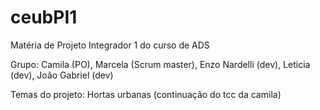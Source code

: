 # ceubPI1
Matéria de Projeto Integrador 1 do curso de ADS 

Grupo:
Camila (PO),
Marcela (Scrum master),
Enzo Nardelli (dev),
Leticia (dev),
João Gabriel (dev)

Temas do projeto:
Hortas urbanas (continuação do tcc da camila)
